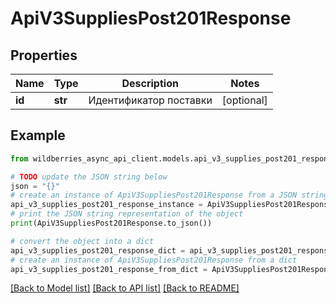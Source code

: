 # ApiV3SuppliesPost201Response


## Properties

Name | Type | Description | Notes
------------ | ------------- | ------------- | -------------
**id** | **str** | Идентификатор поставки | [optional] 

## Example

```python
from wildberries_async_api_client.models.api_v3_supplies_post201_response import ApiV3SuppliesPost201Response

# TODO update the JSON string below
json = "{}"
# create an instance of ApiV3SuppliesPost201Response from a JSON string
api_v3_supplies_post201_response_instance = ApiV3SuppliesPost201Response.from_json(json)
# print the JSON string representation of the object
print(ApiV3SuppliesPost201Response.to_json())

# convert the object into a dict
api_v3_supplies_post201_response_dict = api_v3_supplies_post201_response_instance.to_dict()
# create an instance of ApiV3SuppliesPost201Response from a dict
api_v3_supplies_post201_response_from_dict = ApiV3SuppliesPost201Response.from_dict(api_v3_supplies_post201_response_dict)
```
[[Back to Model list]](../README.md#documentation-for-models) [[Back to API list]](../README.md#documentation-for-api-endpoints) [[Back to README]](../README.md)


